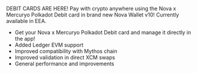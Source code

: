 
DEBIT CARDS ARE HERE!
Pay with crypto anywhere using the Nova x Mercuryo Polkadot Debit card in brand new Nova Wallet v10! 
Currently available in EEA.

- Get your Nova x Mercuryo Polkadot Debit card and manage it directly in the app!
- Added Ledger EVM support
- Improved compatibility with Mythos chain
- Improved validation in direct XCM swaps
- General performance and improvements